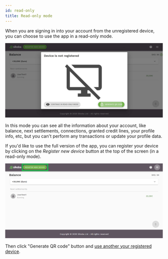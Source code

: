 ```yaml
---
id: read-only
title: Read-only mode
---
```


When you are signing in into your account from the unregistered device, you can choose to use the app in a read-only mode.

<img src="../assets/web/register-device1.JPG" alt="read-only image" />

In this mode you can see all the information about your account, like balance, next settlements, connections, granted credit lines, your profile info, etc, but you can't perform any transactions or update your profile data.

If you'd like to use the full version of the app, you can register your device by clicking on the *Register new device* button at the top of the screen (in a read-only mode).

<img src="../assets/web/read-only1.png" alt="read-only image" />

Then click "Generate QR code" button and [use another your registered device](register-device.md#register-with-another-registered-device).
